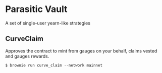 # Parasitic Vault

A set of single-user yearn-like strategies

## CurveClaim

Approves the contract to mint from gauges on your behalf, claims vested and gauges rewards.

```python
$ brownie run curve_claim --network mainnet

```
